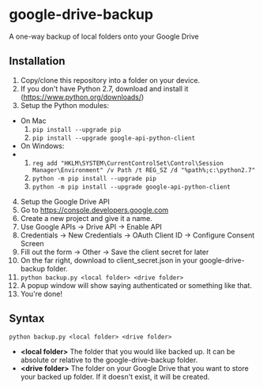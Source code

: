 # google-drive-backup
A one-way backup of local folders onto your Google Drive

## Installation
1. Copy/clone this repository into a folder on your device.
2. If you don't have Python 2.7, download and install it (https://www.python.org/downloads/)
3. Setup the Python modules:
  - On Mac
    1. `pip install --upgrade pip`
    2. `pip install --upgrade google-api-python-client`
  - On Windows:
  - 1. `reg add "HKLM\SYSTEM\CurrentControlSet\Control\Session Manager\Environment" /v Path /t REG_SZ /d "%path%;c:\python2.7"`
    1. `python -m pip install --upgrade pip`
    2. `python -m pip install --upgrade google-api-python-client`
4. Setup the Google Drive API
  1. Go to https://console.developers.google.com
  2. Create a new project and give it a name.
  3. Use Google APIs -> Drive API -> Enable API
  4. Credentials -> New Credentials -> OAuth Client ID -> Configure Consent Screen
  5. Fill out the form -> Other -> Save the client secret for later
  6. On the far right, download to client_secret.json in your google-drive-backup folder.
5. `python backup.py <local folder> <drive folder>`
6. A popup window will show saying authenticated or something like that.
7. You're done!

## Syntax

`python backup.py <local folder> <drive folder>`

- **\<local folder\>** The folder that you would like backed up. It can be absolute or relative to the google-drive-backup folder.
- **\<drive folder\>** The folder on your Google Drive that you want to store your backed up folder. If it doesn't exist, it will be created.
